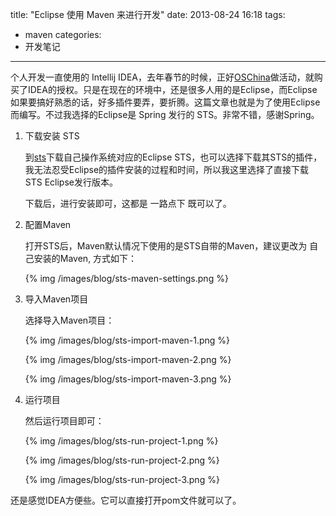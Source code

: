 title: "Eclipse 使用 Maven 来进行开发"
date: 2013-08-24 16:18
tags:
- maven
categories: 
- 开发笔记
---

个人开发一直使用的 Intellij IDEA，去年春节的时候，正好[OSChina](http://www.oschina.net)做活动，就购买了IDEA的授权。只是在现在的环境中，还是很多人用的是Eclipse，而Eclipse如果要搞好熟悉的话，好多插件要弄，要折腾。这篇文章也就是为了使用Eclipse而编写。不过我选择的Eclipse是 Spring 发行的 STS。非常不错，感谢Spring。

1. 下载安装 STS

	到[sts](http://www.springsource.org/sts)下载自己操作系统对应的Eclipse STS，也可以选择下载其STS的插件，我无法忍受Eclipse的插件安装的过程和时间，所以我这里选择了直接下载 STS Eclipse发行版本。

	下载后，进行安装即可，这都是 一路点下 既可以了。

2. 配置Maven

	打开STS后，Maven默认情况下使用的是STS自带的Maven，建议更改为 自己安装的Maven, 方式如下：
	
	{% img /images/blog/sts-maven-settings.png %}

3. 导入Maven项目

	选择导入Maven项目：
	
	{% img /images/blog/sts-import-maven-1.png %}
	
	{% img /images/blog/sts-import-maven-2.png %}
	
	{% img /images/blog/sts-import-maven-3.png %}

4. 运行项目

	然后运行项目即可：
	
	{% img /images/blog/sts-run-project-1.png %}

	{% img /images/blog/sts-run-project-2.png %}
	
	{% img /images/blog/sts-run-project-3.png %}

还是感觉IDEA方便些。它可以直接打开pom文件就可以了。
